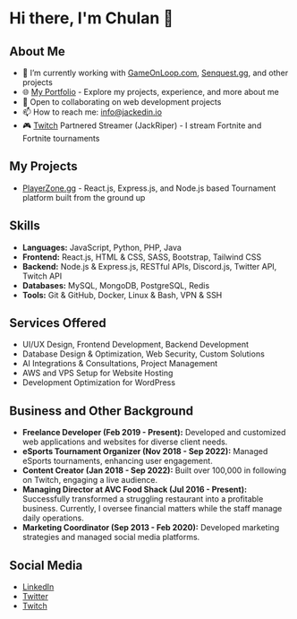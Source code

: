# Hi there, I'm Chulan 👋

## About Me
- 🔭 I’m currently working with [GameOnLoop.com](https://gameonloop.com), [Senquest.gg](https://senquest.gg), and other projects
- 🌐 [My Portfolio](https://chulanm.com) - Explore my projects, experience, and more about me
- 👯 Open to collaborating on web development projects
- 📫 How to reach me: info@jackedin.io
- 🎮 [Twitch](https://www.twitch.tv/jackriper) Partnered Streamer (JackRiper) - I stream Fortnite and Fortnite tournaments

## My Projects
- [PlayerZone.gg](https://PlayerZone.gg) - React.js, Express.js, and Node.js based Tournament platform built from the ground up

## Skills
- **Languages:** JavaScript, Python, PHP, Java
- **Frontend:** React.js, HTML & CSS, SASS, Bootstrap, Tailwind CSS
- **Backend:** Node.js & Express.js, RESTful APIs, Discord.js, Twitter API, Twitch API
- **Databases:** MySQL, MongoDB, PostgreSQL, Redis
- **Tools:** Git & GitHub, Docker, Linux & Bash, VPN & SSH

## Services Offered
- UI/UX Design, Frontend Development, Backend Development
- Database Design & Optimization, Web Security, Custom Solutions
- AI Integrations & Consultations, Project Management
- AWS and VPS Setup for Website Hosting
- Development Optimization for WordPress

## Business and Other Background
- **Freelance Developer (Feb 2019 - Present):** Developed and customized web applications and websites for diverse client needs.
- **eSports Tournament Organizer (Nov 2018 - Sep 2022):** Managed eSports tournaments, enhancing user engagement.
- **Content Creator (Jan 2018 - Sep 2022):** Built over 100,000 in following on Twitch, engaging a live audience.
- **Managing Director at AVC Food Shack (Jul 2016 - Present):** Successfully transformed a struggling restaurant into a profitable business. Currently, I oversee financial matters while the staff manage daily operations.
- **Marketing Coordinator (Sep 2013 - Feb 2020):** Developed marketing strategies and managed social media platforms.

## Social Media
- [LinkedIn](https://www.linkedin.com/in/chulan91)
- [Twitter](https://twitter.com/chulan91)
- [Twitch](https://www.twitch.tv/jackriper)
